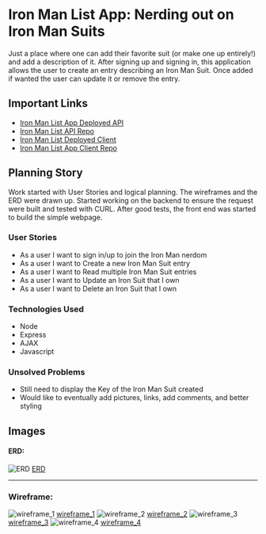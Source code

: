 # Iron Man List App: Nerding out on Iron Man Suits

Just a place where one can add their favorite suit (or make one up entirely!) and add a description of it. After signing up and signing in, this application allows the user to create an entry describing an Iron Man Suit. Once added if wanted the user can update it or remove the entry.

## Important Links

- [Iron Man List App Deployed API](https://stormy-coast-80026.herokuapp.com/)
- [Iron Man List API Repo](https://github.com/danny-pantoja/ironmanListApp-api)
- [Iron Man List Deployed Client](https://danny-pantoja.github.io/ironmanListApp-client/)
- [Iron Man List App Client Repo](https://github.com/danny-pantoja/ironmanListApp-client)

## Planning Story

Work started with User Stories and logical planning. The wireframes and the ERD were drawn up. Started working on the backend to ensure the request were built and tested with CURL. After good tests, the front end was started to build the simple webpage.

### User Stories

- As a user I want to sign in/up to join the Iron Man nerdom
- As a user I want to Create a new Iron Man Suit entry
- As a user I want to Read multiple Iron Man Suit entries
- As a user I want to Update an Iron Suit that I own
- As a user I want to Delete an Iron Suit that I own

### Technologies Used

- Node
- Express
- AJAX
- Javascript

### Unsolved Problems

- Still need to display the Key of the Iron Man Suit created
- Would like to eventually add pictures, links, add comments, and better styling

## Images

#### ERD:
![ERD](https://i.imgur.com/NT5RmEf.png)
[ERD](https://i.imgur.com/NT5RmEf.png)

---

### Wireframe:
![wireframe_1](https://i.imgur.com/XaoNnSJ.png)
[wireframe_1](https://i.imgur.com/XaoNnSJ.png)
![wireframe_2](https://i.imgur.com/3SyyKqa.png)
[wireframe_2](https://i.imgur.com/3SyyKqa.png)
![wireframe_3](https://i.imgur.com/lnA4ecY.png)
[wireframe_3](https://i.imgur.com/lnA4ecY.png)
![wireframe_4](https://i.imgur.com/he34mao.png)
[wireframe_4](https://i.imgur.com/he34mao.png)
